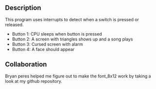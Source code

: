 ## Description

This program uses interrupts to detect when a switch is pressed or
released.

- Button 1: CPU sleeps when button is pressed
- Button 2: A screen with triangles shows up and a song plays
- Button 3: Cursed screen with alarm
- Button 4: A face should appear

## Collaboration

Bryan peres helped me figure out to make the font_8x12 work by taking a look
at my github repository.